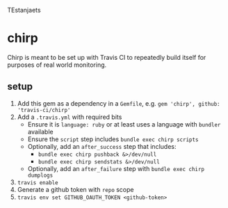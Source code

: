 TEstanjaets

# chirp

Chirp is meant to be set up with Travis CI to repeatedly build itself for
purposes of real world monitoring.

## setup

1. Add this gem as a dependency in a `Gemfile`, e.g.
   `gem 'chirp', github: 'travis-ci/chirp'`
1. Add a `.travis.yml` with required bits
    * Ensure it is `language: ruby` or at least uses a language with `bundler`
      available
    * Ensure the `script` step includes `bundle exec chirp scripts`
    * Optionally, add an `after_success` step that includes:
        * `bundle exec chirp pushback &>/dev/null`
        * `bundle exec chirp sendstats &>/dev/null`
    * Optionally, add an `after_failure` step with `bundle exec chirp dumplogs`
1. `travis enable`
1. Generate a github token with `repo` scope
1. `travis env set GITHUB_OAUTH_TOKEN <github-token>`
